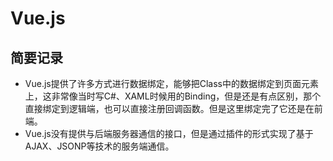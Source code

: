 # Vue.js

## 简要记录
* Vue.js提供了许多方式进行数据绑定，能够把Class中的数据绑定到页面元素上，这非常像当时写C#、XAML时候用的Binding，但是还是有点区别，那个直接绑定到逻辑端，也可以直接注册回调函数。但是这里绑定完了它还是在前端。
* Vue.js没有提供与后端服务器通信的接口，但是通过插件的形式实现了基于AJAX、JSONP等技术的服务端通信。

